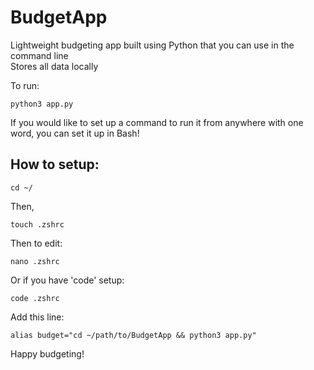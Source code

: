 # BudgetApp

Lightweight budgeting app built using Python that you can use in the command line <br />
Stores all data locally

To run:
```
python3 app.py
```

If you would like to set up a command to run it from anywhere with one word, you can set it up in Bash!

## How to setup:

```
cd ~/
```

Then,

```
touch .zshrc
```

Then to edit:

```
nano .zshrc
```

Or if you have 'code' setup:

```
code .zshrc
```

Add this line:

```
alias budget="cd ~/path/to/BudgetApp && python3 app.py"
```

Happy budgeting!
